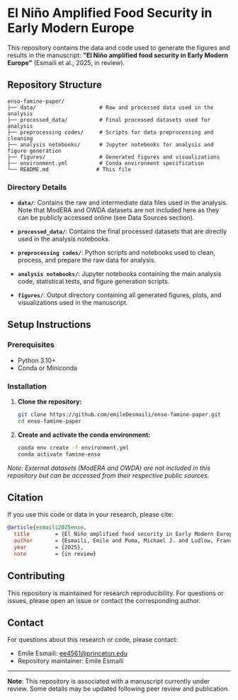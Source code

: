 # El Niño Amplified Food Security in Early Modern Europe

This repository contains the data and code used to generate the figures and results in the manuscript: **"El Niño amplified food security in Early Modern Europe"** (Esmaili et al., 2025, in review).


## Repository Structure

```
enso-famine-paper/
├── data/                    # Raw and processed data used in the analysis
├── processed_data/          # Final processed datasets used for analysis
├── preprocessing codes/     # Scripts for data preprocessing and cleaning
├── analysis notebooks/      # Jupyter notebooks for analysis and figure generation
├── figures/                 # Generated figures and visualizations
├── environment.yml          # Conda environment specification
└── README.md               # This file
```

### Directory Details

- **`data/`**: Contains the raw and intermediate data files used in the analysis. Note that ModERA and OWDA datasets are not included here as they can be publicly accessed online (see Data Sources section).

- **`processed_data/`**: Contains the final processed datasets that are directly used in the analysis notebooks.

- **`preprocessing codes/`**: Python scripts and notebooks used to clean, process, and prepare the raw data for analysis.

- **`analysis notebooks/`**: Jupyter notebooks containing the main analysis code, statistical tests, and figure generation scripts.

- **`figures/`**: Output directory containing all generated figures, plots, and visualizations used in the manuscript.

## Setup Instructions

### Prerequisites
- Python 3.10+
- Conda or Miniconda

### Installation

1. **Clone the repository:**
   ```bash
   git clone https://github.com/emileDesmaili/enso-famine-paper.git
   cd enso-famine-paper
   ```

2. **Create and activate the conda environment:**
   ```bash
   conda env create -f environment.yml
   conda activate famine-enso
   ```




*Note: External datasets (ModERA and OWDA) are not included in this repository but can be accessed from their respective public sources.*


## Citation

If you use this code or data in your research, please cite:

```bibtex
@article{esmaili2025enso,
  title        = {El Niño amplified food security in Early Modern Europe},
  author       = {Esmaili, Emile and Puma, Michael J. and Ludlow, Francis and Jobbová, Eva and Kumar, Janavi and Holm, Poul and Ljungqvist, Fredrik Charpentier and Matthews, John Alphonsus and Dahl, Johannes Rom and Seim, Andrea},
  year         = {2025},
  note         = {in review}

```

## Contributing

This repository is maintained for research reproducibility. For questions or issues, please open an issue or contact the corresponding author.



## Contact

For questions about this research or code, please contact:
- Emile Esmaili: ee4561@princeton.edu
- Repository maintainer: Emile Esmaili

---

**Note**: This repository is associated with a manuscript currently under review. Some details may be updated following peer review and publication.